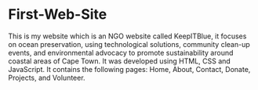 # First-Web-Site
This is my website which is an NGO website called KeepITBlue, it focuses on ocean preservation, using technological solutions, community clean-up events, and environmental advocacy to promote sustainability around coastal areas of Cape Town. It was developed using HTML, CSS and JavaScript.
It contains the following pages: Home, About, Contact, Donate, Projects, and Volunteer.
